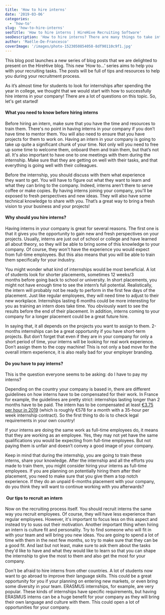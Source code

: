 ```yaml
---
title: 'How to hire interns'
date: '2019-03-06'
categories:
  - 'how-to'
slug: 'how-to-hire-interns'
seoTitle: 'How to hire interns | HireHive Recruiting Software'
seoDescription: 'How to hire interns? There are many things to take into consideration when hiring interns, such as should I pay interns? How is it going to benefit me?'
author: 'Maëlle-De-Francesco'
coverImage: '/images/photo-1523050854058-8df90110c9f1.jpg'
---
```


This blog post launches a new series of blog posts that we are delighted to present on the HireHive blog. This new ‘How to…’ series aims to help you with your recruiting tasks. The posts will be full of tips and resources to help you during your recruitment process.

As it’s almost time for students to look for internships after spending the year in college, we thought that we would start with how to successfully hire interns in your company! There are a lot of questions on this topic. So, let's get started!

#### What you need to know before hiring interns

Before hiring an intern, make sure that you have the time and resources to train them. There's no point in having interns in your company if you don’t have time to mentor them. You will also need to ensure that you have projects for them to work on. Having an intern in your company is going to take up quite a significant chunk of your time. Not only will you need to free up some time to welcome them, onboard them and train them, but that’s not all. It's also important to have one to one meetings with them during the internship. Make sure that they are getting on well with their tasks, and that everything is going well with their colleagues.

Before the internship, you should discuss with them what experience they want to get. You will have to figure out what they want to learn and what they can bring to the company. Indeed, interns aren’t there to serve coffee or make copies. By having interns joining your company, you'll be exposed to fresh perspectives and new ideas. They will also have some technical knowledge to share with you. That’s a great way to bring a fresh vision to your business and your projects!

#### Why should you hire interns?

Having interns in your company is great for several reasons. The first one is that it gives you the opportunity to gain new and fresh perspectives on your projects. Usually, interns are just out of school or college and have learned all about theory, so they will be able to bring some of this knowledge to your company. Of course, they won't have the experience you would expect from full-time employees. But this also means that you will be able to train them specifically for your industry.

You might wonder what kind of internships would be most beneficial. A lot of students look for shorter placements, sometimes 12 weeks/3 months before going back to school or university. In short placements, you might not have enough time to see the intern’s full potential. Realistically, the intern will probably not be ready to perform in the first few days of the placement. Just like regular employees, they will need time to adjust to their new workplace. Internships lasting 6 months could be more interesting for you as training an intern does take time. You obviously want to see the results before the end of their placement. In addition, interns coming to your company for a longer placement could be a great future hire.

In saying that, it all depends on the projects you want to assign to them. 2-months internships can be a great opportunity if you have short-term projects. But don’t forget that even if they are in your company for only a short period of time, your interns will be looking for real work experience. Don’t assign them to the copy machine! This is not only a bad move for the overall intern experience, it is also really bad for your employer branding.

#### Do you have to pay interns?

This is the question everyone seems to be asking: do I have to pay my interns?

Depending on the country your company is based in, there are different guidelines on how interns have to be compensated for their work. In France for example, the guidelines are pretty strict: internships lasting longer than 2 months have to be paid. The intern has to be compensated at least [€3.75 per hour in 2019](https://www.net-iris.fr/indices-taux/paye/54-stage-gratification-stagiaire-remuneration-minimum) (which is roughly €578 for a month with a 35-hour per week internship contract). So the first thing to do is to check legal requirements in your own country!

If your interns are doing the same work as full-time employees do, it means that they are working as an employee. Yes, they may not yet have the same qualifications you would be expecting from full-time employees. But not paying them is unfair and doesn’t convey a good image of your company.

Keep in mind that during the internship, you are going to train these interns, share your knowledge. After the internship and all the efforts you made to train them, you might consider hiring your interns as full-time employees. If you are planning on potentially hiring them after their placement, you need to make sure that you give them a top notch experience. If they do an unpaid 6-months placement with your company, do you think they will want to continue working with you afterwards?

####  Our tips to recruit an intern

Now on the recruiting process itself. You should recruit interns the same way you recruit employees. Of course, they will have less experience than regular employees. However, it's important to focus less on this aspect and instead try to suss out their motivation. Another important thing when hiring an intern is culture fit and personality. Try to find someone who will fit in with your team and will bring you new ideas. You are going to spend a lot of time with them in the next few months, so try to make sure that they can be a good fit. And last but not least, make sure to ask them about the tasks they'd like to have and what they would like to learn so that you can shape the internship to give the most to them and also get the most for your company.

Don't be afraid to hire interns from other countries. A lot of students now want to go abroad to improve their language skills. This could be a great opportunity for you if your planning on entering new markets, or even bring some diversity in your team. ERASMUS internships, for example, are very popular. These kinds of internships have specific requirements, but having ERASMUS interns can be a huge benefit for your company as they will bring their own language and culture with them. This could open a lot of opportunities for your company.
